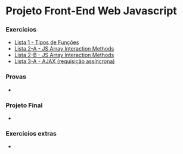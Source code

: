 # Projeto Front-End Web Javascript
### Exercícios
- [Lista 1 - Tipos de Funções](https://victorhugosdev.github.io/Projeto_Front-End_Web_Javascript/Exercicios/Lista%201/index.html)
- [Lista 2-A - JS Array Interaction Methods](https://victorhugosdev.github.io/Projeto_Front-End_Web_Javascript/Exercicios/Lista%202-A/index.html)
- [Lista 2-B - JS Array Interaction Methods](https://victorhugosdev.github.io/Projeto_Front-End_Web_Javascript/Exercicios/Lista%202-B/index.html)
- [Lista 3-A - AJAX (requisição assíncrona)](https://victorhugosdev.github.io/Projeto_Front-End_Web_Javascript/Exercicios/Lista%203-A/index.html)

### Provas
- 


### Projeto Final
- 

### Exercícios extras
- 
